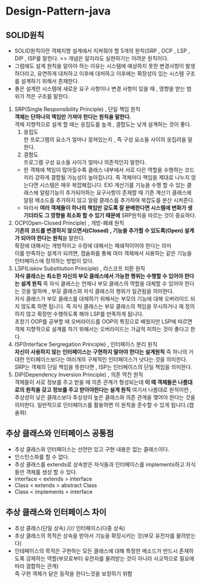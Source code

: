 # Design-Pattern-java

## SOLID원칙
* SOLID원칙이란 객체지향 설계에서 지켜줘야 할 5개의 원칙(SRP , OCP , LSP , DIP , ISP를 말한다. >> 개념은 알지라도 실현하기는 어려운 원칙이다.
* 그럼에도 설계 원칙을 알아야 하는 이유는 시스템에 예상하지 못한 변경사항이 발생하더라고, 유연하게 대처하고 이후에 대처하고 이후에는 확장성이 있는 시스템 구조를 설계하기 위해서 존재한다.
* 좋은 설계란 시스템에 새로운 요구 사항이나 변경 사항이 있을 때 , 영향을 받는 범위가 적은 구조를 말한다.
1. SRP(Single Responsibility Principle) , 단일 책임 원칙      
	**객체는 단하나의 책임만 가져야 한다는 원칙을 말한다.**       
	객체 지향적으로 설계 할 때는 응집도를 높게 , 결합도는 낮게 설계하는 것이 좋다.    	
 	1. 응집도    
		한 프로그램의 요소가 얼마나 뭉쳐있는지 , 즉 구성 요소들 사이의 응집려을 말한다.   
	2. 결함도    
		프로그램 구성 요소들 사이가 얼마나 의존적인지 말한다.    
	* 한 객체에 책임이 많아질수록 클래스 내부에서 서로 다은 역할을 수행하는 코드끼리 강하게 결합될 가능성이 높아집니다. 즉 객체마다 책임을 제대로 나누지 않는다면 시스템은 매우 복잡해집니다. EX) 계산기를 기능을 수행 할 수 있는 클래스에 알람기능이 추가되어하는 요구사항이 존재할 때 기존 계산기 클래스에 알람 메소드를 추가하지 않고 알람 클래스를 추가하여 복잡도를 분산 시켜준다.
	* 따라서 **여러 객체들이 하나의 책임만 갖도록 잘 분배한다면 시스템에 변화가 생기더라도 그 영향을 최소화 할 수 있기 때문에** SRP원칙을 따르는 것이 중요하다.
2. OCP(Open-Closed Principle) , 개방-폐쇄 원칙     
	**기존의 코드를 변경하지 않으면서(Closed) , 기능을 추가할 수 있도록(Open) 설계가 되어야 한다는 원칙**을 말한다.     
	확장에 대해서는 개방적이고 수정에 대해서는 패쇄적이어야 한다는 의미    
	이를 만족하는 설계가 되려면, 캡술화를 통해 여러 객체에서 사용하는 같은 기능을 인터페이스에 정의하는 방법이 있다.
3. LSP(Liskov Substitution Principle) , 리스코프 치환 원칙    
	**자식 클래스는 최소한 자신의 부모 클래스에서 가능한 행위는 수행할 수 있어야 한다는 설계 원칙** 즉 자식 클래스는 언제나 부모 클래스의 역할을 대체할 수 있어야 한다는 것을 말하며 , 부모 클래스와 자식 클래스의 행위가 일관됨을 의미한다.     
	자식 클래스가 부모 클래스를 대체하기 위해서는 부모의 기능에 대해 오버라이드 되지 않도록 하면 됩니다. 즉 자식 클래스는 부모 클래스의 책임을 무시하거나 재 정의하지 않고 확장만 수행하도록 해야 LSP를 만족하게 됩니다.     
	초창기 OOP를 공부할 때 오버라이드를 OOP의 특징으로 배웠지만 LSP에 따르면 객체 지향적으로 설계를 하기 위해서는 오버라이드는 가급적 피하는 것이 좋다고 한다.
4. ISP(Interface Sergregation Principle) , 인터페이스 분리 원칙     
	**자신이 사용하지 않는 인터페이스는 구현하지 말아야 한다는 설계원칙** 즉 하나의 거대한 인터페이스보다는 여러개의 구체적인 인터페이스가 낫다는 것을 의미한다.    
	 SRP는 객체의 단일 책임을 뜻한다면 , ISP는 인터페이스의 단일 책임을 의미한다.
5. DIP(Dependency Inversion Principle) , 의존 역전 원칙    
	객체들이 서로 정보를 주고 받을 때 의존 관계가 형성되는데 **이 때 객체들은 나름대로의 원칙을 갖고 정보를 주고 받아야한다는 설계 원칙** 여기서 나름대로 원칙이란 , 추상성이 낮은 클래스보다 추상성이 높은 클래스와 의존 관계을 맺어야 한다는 것을 의미한다. 일반적으로 인터페이스를 활용하면 이 원칙을 준수할 수 있게 됩니다.(캡슐화)    

## 추상 클래스와 인터페이스 공통점
* 추상 클래스와 인터페이스는 선언만 있고 구현 내용은 없는 클래스이다.
* 인스턴스화를 할 수 없다.
* 추상 클래스를 extends로 상속받은 자식들과 인터페이스를 implements하고 자식들만 객체를 생성 할 수 있다.
* interface < extends > interface 
* Class < extends > abstract Class
* Class < implements > interface
## 추상 클래스와 인터페이스 차이
* 추상 클래스(단일 상속) //// 인터페이스(다중 상속)
* 추상 클래스의 목적은 상속을 받아서 기능을 확장시키는 것(부모 유전자를 물려받는다)
* 인테페이스의 목적은 구현하는 모든 클래스에 대해 특정한 메소드가 반드시 존재하도록 강제하는 역할(부모로부터 유전자를 물려받는 것이 아니라 사교적으로 필요에 따라 결합하는 관계)      
  즉 구현 객체가 닽은 동작을 한다느것을 보장하기 위함
